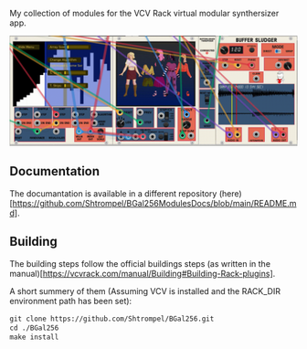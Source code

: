 My collection of modules for the VCV Rack virtual modular synthersizer app.

![Demo Gif](https://github.com/Shtrompel/BGal256/blob/main/demo.gif)

## Documentation 

The documantation is available in a different repository (here)[https://github.com/Shtrompel/BGal256ModulesDocs/blob/main/README.md].

## Building

The building steps follow the official buildings steps (as written in the manual)[https://vcvrack.com/manual/Building#Building-Rack-plugins].

A short summery of them (Assuming VCV is installed and the RACK_DIR environment path has been set):
```
git clone https://github.com/Shtrompel/BGal256.git
cd ./BGal256
make install
```
